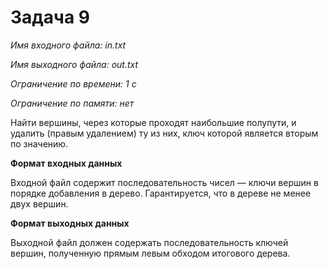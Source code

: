 # Задача 9

*Имя входного файла: in.txt*

*Имя выходного файла: out.txt*

*Ограничение по времени: 1 с*

*Ограничение по памяти: нет*


Найти вершины, через которые проходят наибольшие полупути, и удалить (правым удалением) ту из них, ключ которой является вторым по значению.

**Формат входных данных**

Входной файл содержит последовательность чисел — ключи вершин в порядке добавления в дерево. Гарантируется, что в дереве не менее двух вершин.

**Формат выходных данных**

Выходной файл должен содержать последовательность ключей вершин, полученную прямым левым обходом итогового дерева.
